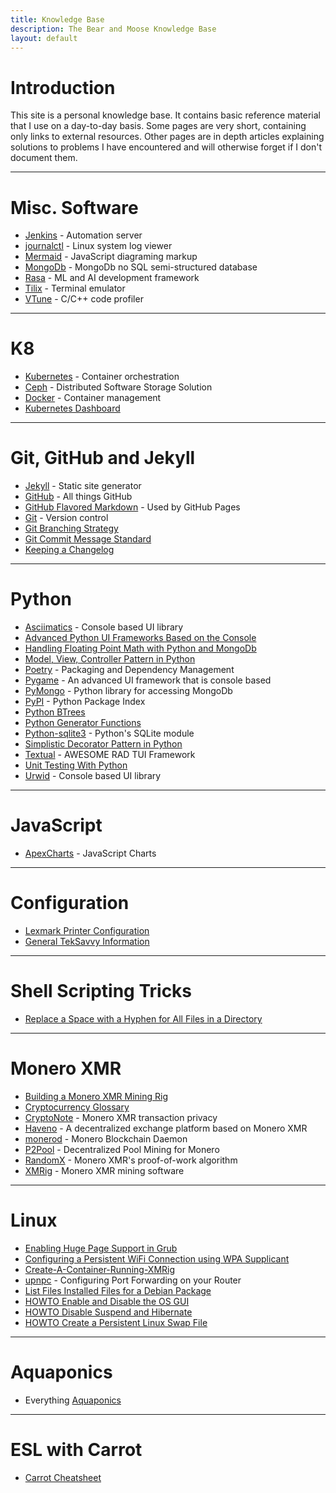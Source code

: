 ```yaml
---
title: Knowledge Base
description: The Bear and Moose Knowledge Base
layout: default
---
```


# Introduction

This site is a personal knowledge base. It contains basic reference material that I use on a day-to-day basis. Some pages are very short, containing only links to external resources. Other pages are in depth articles explaining solutions to problems I have encountered and will otherwise forget if I don't document them.

---

# Misc. Software 

* [Jenkins](/pages/Jenkins.html) - Automation server
* [journalctl](/pages/journalctl.html) - Linux system log viewer
* [Mermaid](/pages/Mermaid.html) - JavaScript diagraming markup
* [MongoDb](/pages/MongoDb.html) - MongoDb no SQL semi-structured database
* [Rasa](/pages/Rasa.html) - ML and AI development framework
* [Tilix](/pages/Tilix.html) - Terminal emulator
* [VTune](/pages/VTune.html) - C/C++ code profiler

---

# K8

* [Kubernetes](/pages/kubernetes.html) - Container orchestration
* [Ceph](/pages/ceph.html) - Distributed Software Storage Solution
* [Docker](/pages/Docker.html) - Container management
* [Kubernetes Dashboard](https://github.com/kubernetes/dashboard?tab=readme-ov-file#installation)

---

# Git, GitHub and Jekyll

* [Jekyll](/pages/Jekyll.html) - Static site generator
* [GitHub](/pages/GitHub.html) - All things GitHub
* [GitHub Flavored Markdown](/pages/GitHub-Flavored-Markdown.html) - Used by GitHub Pages 
* [Git](/pages/Git.html) - Version control
* [Git Branching Strategy](/pages/Git-Branching-Strategy.html)
* [Git Commit Message Standard](/pages/Git-Commit-Standard.html)
* [Keeping a Changelog](/pages/Keeping-a-Changelog.html)

---

# Python

* [Asciimatics](/pages/Asciimatics.html) - Console based UI library
* [Advanced Python UI Frameworks Based on the Console](/pages/Advanced-Python-UI-Frameworks-Based-on-the-Console.html)
* [Handling Floating Point Math with Python and MongoDb](/pages/Handling-Floating-Point-Math-with-Python-and-MongoDb.html)
* [Model, View, Controller Pattern in Python](/pages/Model-View-Controller-Pattern-in-Python.html)
* [Poetry](/pages/Poetry.html) - Packaging and Dependency Management
* [Pygame](/pages/Pygame.html) - An advanced UI framework that is console based
* [PyMongo](/pages/PyMongo.html) - Python library for accessing MongoDb
* [PyPI](/pages/PyPI.html) - Python Package Index
* [Python BTrees](/pages/Python-BTrees.html)
* [Python Generator Functions](/pages/Python-Generator-Functions.html)
* [Python-sqlite3](/pages/Python-sqlite3.html) - Python's SQLite module
* [Simplistic Decorator Pattern in Python](/pages/Simplistic-Decorator-Pattern-in-Python.html)
* [Textual](/pages/Textual.html) - AWESOME RAD TUI Framework
* [Unit Testing With Python](/pages/Unit-Testing-With-Python.html)
* [Urwid](/pages/Urwid.html) - Console based UI library

---

# JavaScript

* [ApexCharts](/pages/Apex-Charts.html) - JavaScript Charts

---

# Configuration

* [Lexmark Printer Configuration](/pages/Lexmark-3224-DW-Printer.html)
* [General TekSavvy Information](/pages/General-TekSavvy-Information.html)

---

# Shell Scripting Tricks
* [Replace a Space with a Hyphen for All Files in a Directory](/pages/Replace-a-Space-with-a-Hyphen-for-All-Files-in-a-Directory.html)

---

# Monero XMR

* [Building a Monero XMR Mining Rig](/pages/Building-A-XMR-Mining-Rig.html)
* [Cryptocurrency Glossary](/pages/Cryptocurrency-Glossary.html)
* [CryptoNote](/pages/CryptoNote.html) - Monero XMR transaction privacy
* [Haveno](/pages/Haveno.html) - A decentralized exchange platform based on Monero XMR
* [monerod](/pages/Monero-Blockchain-Daemon.html) - Monero Blockchain Daemon
* [P2Pool](/pages/P2Pool.html) - Decentralized Pool Mining for Monero
* [RandomX](/pages/RandomX.html) - Monero XMR's proof-of-work algorithm
* [XMRig](/pages/XMRig.html) - Monero XMR mining software

---

# Linux

* [Enabling Huge Page Support in Grub](/pages/Enabling-Huge-Page-Support-in-Grub.html)
* [Configuring a Persistent WiFi Connection using WPA Supplicant](/pages/Configuring-a-Persistent-WiFi-Connection-using-WPA-Supplicant.html)
* [Create-A-Container-Running-XMRig](/pages/Deploy-xmrig-on-a-container.html)
* [upnpc](/pages/upnpc.html) - Configuring Port Forwarding on your Router
* [List Files Installed Files for a Debian Package](/pages/List-Files-Installed-Files-for-a-Debian-Package.html)
* [HOWTO Enable and Disable the OS GUI](/pages/Howto-Enable-And-Disable-The-OS-GUI.html)
* [HOWTO Disable Suspend and Hibernate](/pages/Howto-Disable-Suspend-and-Hibernate.html)
* [HOWTO Create a Persistent Linux Swap File](/pages/Howto-Create-a-Persistent-Linux-Swap-File.html)

---

# Aquaponics

* Everything [Aquaponics](/pages/Aquaponics.html)

---

# ESL with Carrot

* [Carrot Cheatsheet](/pages/Carrot-Cheatsheet.html)

